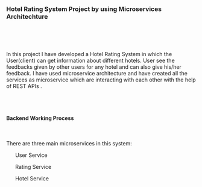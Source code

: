 <h3>Hotel Rating System Project by using Microservices Architechture</h3>
<br>
<br>
<br>
<p> In this project I have developed a Hotel Rating System in which the User(client) can get information about different hotels. User see the feedbacks given by other users for any hotel and can also give his/her feedback. I have used microservice architecture and have created all the services as microservice which are interacting with each other with the help of REST APIs
.</p>
<br>
<br>
<h4> Backend Working Process</h4><br>
<p>There are three main microservices in this system:</p>
<ul>User Service</ul>
<ul>Rating Service</ul>
<ul>Hotel Service</ul>
